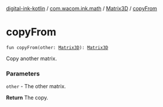 [digital-ink-kotlin](../../index.md) / [com.wacom.ink.math](../index.md) / [Matrix3D](index.md) / [copyFrom](./copy-from.md)

# copyFrom

`fun copyFrom(other: `[`Matrix3D`](index.md)`): `[`Matrix3D`](index.md)

Copy another matrix.

### Parameters

`other` - The other matrix.

**Return**
The copy.

